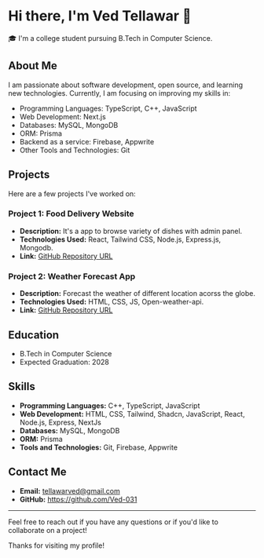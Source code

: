 # Hi there, I'm Ved Tellawar 👋

🎓 I'm a college student pursuing B.Tech in Computer Science.

## About Me

I am passionate about software development, open source, and learning new technologies. Currently, I am focusing on improving my skills in:

- Programming Languages: TypeScript, C++, JavaScript
- Web Development: Next.js
- Databases: MySQL, MongoDB
- ORM: Prisma
- Backend as a service: Firebase, Appwrite
- Other Tools and Technologies: Git

## Projects

Here are a few projects I've worked on:

### Project 1: Food Delivery Website
- **Description:** It's a app to browse variety of dishes with admin panel.
- **Technologies Used:** React, Tailwind CSS, Node.js, Express.js, Mongodb.
- **Link:** [GitHub Repository URL]()

### Project 2: Weather Forecast App
- **Description:** Forecast the weather of different location acorss the globe.
- **Technologies Used:** HTML, CSS, JS, Open-weather-api.
- **Link:** [GitHub Repository URL]()

## Education

  - B.Tech in Computer Science
  - Expected Graduation: 2028

## Skills

- **Programming Languages:** C++, TypeScript, JavaScript
- **Web Development:** HTML, CSS, Tailwind, Shadcn, JavaScript, React, Node.js, Express, NextJs
- **Databases:** MySQL, MongoDB
- **ORM:** Prisma
- **Tools and Technologies:** Git, Firebase, Appwrite

## Contact Me

- **Email:** tellawarved@gmail.com
- **GitHub:** https://github.com/Ved-031

---

Feel free to reach out if you have any questions or if you'd like to collaborate on a project!

Thanks for visiting my profile!
